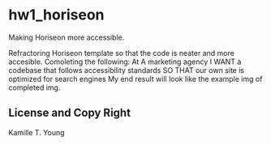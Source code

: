 # hw1_horiseon
Making Horiseon more accessible.

Refractoring Horiseon template so that the code is neater and more accesible.
Comoleting the following:
At A marketing agency
I WANT a codebase that follows accessibility standards
SO THAT our own site is optimized for search engines
My end result will look like the example img of completed img.
## License and Copy Right 
 Kamille T. Young

